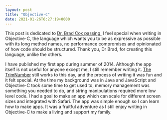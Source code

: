 ```yaml
---
layout: post
title: "Objective-C"
date: 2021-01-26T6:27:19+0000
---
```


This post is dedicated to [Dr. Brad Cox passing.][1] I feel special when writing in Objective-C, the language which wants you to be as expressive as possible with its long method names, no performance compromises and opinionated of how code should be structured. Thank you, Dr Brad, for creating this language, unlike the others.

I have published my first app during summer of 2014. Although the app itself is not useful for anyone except me, I still remember writing it. [The TrimNumber][2] still works to this day, and the process of writing it was fun and it felt special. At the time my background was in Java and JavaScript and Objective-C took some time to get used to, memory management was something you needed to do, and string manipulations required more low level code. I had a goal to make an app which can scale for different screen sizes and integrated with Safari. The app was simple enough so I can learn how to make apps. It was a fruitful adventure as I still enjoy writing in Objective-C to make a living and support my family.


[1]: https://www.legacy.com/us/obituaries/scnow/name/brad-cox-obituary?pid=197454225
[2]: https://apps.apple.com/us/app/trimnumber/id891432865
